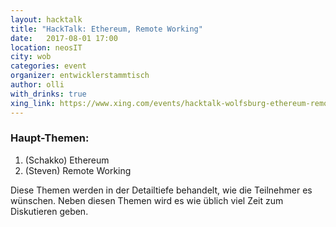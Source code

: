 ```yaml
---
layout: hacktalk
title: "HackTalk: Ethereum, Remote Working"
date:   2017-08-01 17:00
location: neosIT
city: wob
categories: event
organizer: entwicklerstammtisch
author: olli
with_drinks: true
xing_link: https://www.xing.com/events/hacktalk-wolfsburg-ethereum-remote-working
---
```


### Haupt-Themen:

1. (Schakko) Ethereum
2. (Steven) Remote Working

Diese Themen werden in der Detailtiefe behandelt, wie die Teilnehmer es wünschen. Neben diesen Themen wird es wie üblich viel Zeit zum Diskutieren geben.
